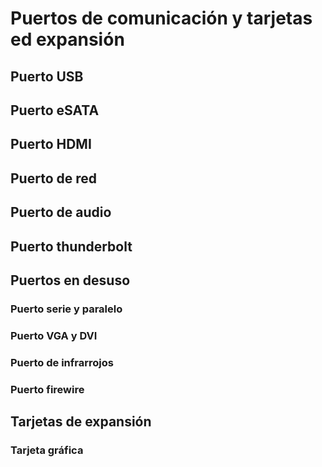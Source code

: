 # Puertos de comunicación y tarjetas ed expansión

## Puerto USB
## Puerto eSATA
## Puerto HDMI
## Puerto de red
## Puerto de audio
## Puerto thunderbolt

## Puertos en desuso

### Puerto serie y paralelo
### Puerto VGA y DVI
### Puerto de infrarrojos
### Puerto firewire

## Tarjetas de expansión

### Tarjeta gráfica
